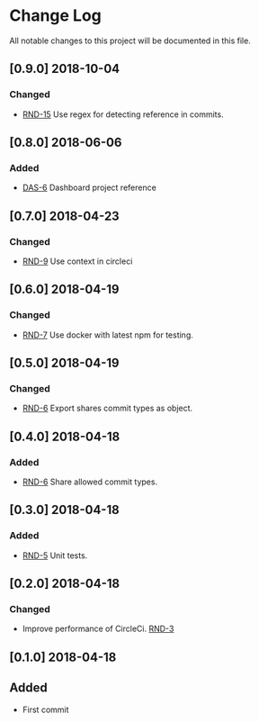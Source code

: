 # Change Log
All notable changes to this project will be documented in this file.

## [0.9.0] 2018-10-04
### Changed
- [RND-15](https://socifi.atlassian.net/browse/RND-15) Use regex for detecting reference in commits.

## [0.8.0] 2018-06-06
### Added
- [DAS-6](https://socifi.atlassian.net/browse/DAS-6) Dashboard project reference

## [0.7.0] 2018-04-23
### Changed
- [RND-9](https://socifi.atlassian.net/browse/RND-9) Use context in circleci

## [0.6.0] 2018-04-19
### Changed
- [RND-7](https://socifi.atlassian.net/browse/RND-7) Use docker with latest npm for testing.

## [0.5.0] 2018-04-19
### Changed
- [RND-6](https://socifi.atlassian.net/browse/RND-6) Export shares commit types as object.

## [0.4.0] 2018-04-18
### Added
- [RND-6](https://socifi.atlassian.net/browse/RND-6) Share allowed commit types.

## [0.3.0] 2018-04-18
### Added
- [RND-5](https://socifi.atlassian.net/browse/RND-5) Unit tests.

## [0.2.0] 2018-04-18
### Changed
- Improve performance of CircleCi. [RND-3](https://socifi.atlassian.net/browse/RND-3)

## [0.1.0] 2018-04-18
## Added
- First commit
